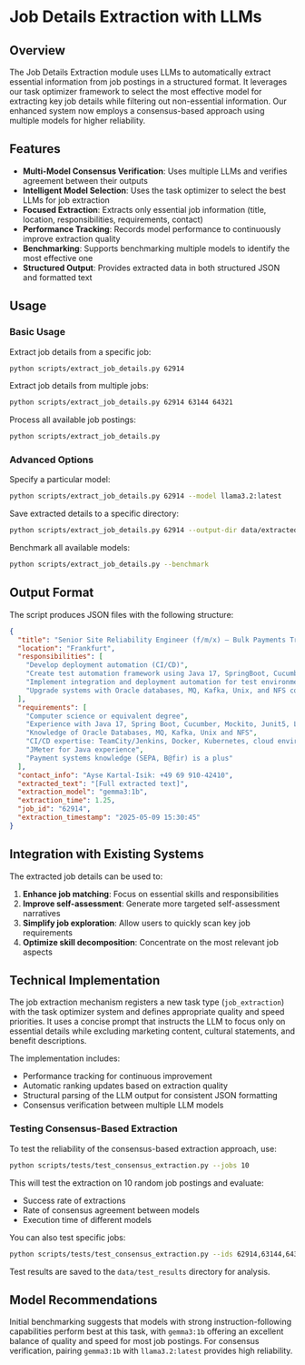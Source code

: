 # Job Details Extraction with LLMs

## Overview

The Job Details Extraction module uses LLMs to automatically extract essential information from job postings in a structured format. It leverages our task optimizer framework to select the most effective model for extracting key job details while filtering out non-essential information. Our enhanced system now employs a consensus-based approach using multiple models for higher reliability.

## Features

- **Multi-Model Consensus Verification**: Uses multiple LLMs and verifies agreement between their outputs
- **Intelligent Model Selection**: Uses the task optimizer to select the best LLMs for job extraction
- **Focused Extraction**: Extracts only essential job information (title, location, responsibilities, requirements, contact)
- **Performance Tracking**: Records model performance to continuously improve extraction quality
- **Benchmarking**: Supports benchmarking multiple models to identify the most effective one
- **Structured Output**: Provides extracted data in both structured JSON and formatted text

## Usage

### Basic Usage

Extract job details from a specific job:

```bash
python scripts/extract_job_details.py 62914
```

Extract job details from multiple jobs:

```bash
python scripts/extract_job_details.py 62914 63144 64321
```

Process all available job postings:

```bash
python scripts/extract_job_details.py
```

### Advanced Options

Specify a particular model:

```bash
python scripts/extract_job_details.py 62914 --model llama3.2:latest
```

Save extracted details to a specific directory:

```bash
python scripts/extract_job_details.py 62914 --output-dir data/extracted_jobs
```

Benchmark all available models:

```bash
python scripts/extract_job_details.py --benchmark
```

## Output Format

The script produces JSON files with the following structure:

```json
{
  "title": "Senior Site Reliability Engineer (f/m/x) – Bulk Payments Tribe",
  "location": "Frankfurt",
  "responsibilities": [
    "Develop deployment automation (CI/CD)",
    "Create test automation framework using Java 17, SpringBoot, Cucumber, Mockito, Junit5, Lombok, OpenAPI",
    "Implement integration and deployment automation for test environments and production",
    "Upgrade systems with Oracle databases, MQ, Kafka, Unix, and NFS components"
  ],
  "requirements": [
    "Computer science or equivalent degree",
    "Experience with Java 17, Spring Boot, Cucumber, Mockito, Junit5, Lombok, OpenAPI",
    "Knowledge of Oracle Databases, MQ, Kafka, Unix and NFS",
    "CI/CD expertise: TeamCity/Jenkins, Docker, Kubernetes, cloud environments",
    "JMeter for Java experience",
    "Payment systems knowledge (SEPA, B@fir) is a plus"
  ],
  "contact_info": "Ayse Kartal-Isik: +49 69 910-42410",
  "extracted_text": "[Full extracted text]",
  "extraction_model": "gemma3:1b",
  "extraction_time": 1.25,
  "job_id": "62914",
  "extraction_timestamp": "2025-05-09 15:30:45"
}
```

## Integration with Existing Systems

The extracted job details can be used to:

1. **Enhance job matching**: Focus on essential skills and responsibilities
2. **Improve self-assessment**: Generate more targeted self-assessment narratives
3. **Simplify job exploration**: Allow users to quickly scan key job requirements
4. **Optimize skill decomposition**: Concentrate on the most relevant job aspects

## Technical Implementation

The job extraction mechanism registers a new task type (`job_extraction`) with the task optimizer system and defines appropriate quality and speed priorities. It uses a concise prompt that instructs the LLM to focus only on essential details while excluding marketing content, cultural statements, and benefit descriptions.

The implementation includes:
- Performance tracking for continuous improvement
- Automatic ranking updates based on extraction quality
- Structural parsing of the LLM output for consistent JSON formatting
- Consensus verification between multiple LLM models

### Testing Consensus-Based Extraction

To test the reliability of the consensus-based extraction approach, use:

```bash
python scripts/tests/test_consensus_extraction.py --jobs 10
```

This will test the extraction on 10 random job postings and evaluate:
- Success rate of extractions
- Rate of consensus agreement between models
- Execution time of different models

You can also test specific jobs:

```bash
python scripts/tests/test_consensus_extraction.py --ids 62914,63144,64321
```

Test results are saved to the `data/test_results` directory for analysis.

## Model Recommendations

Initial benchmarking suggests that models with strong instruction-following capabilities perform best at this task, with `gemma3:1b` offering an excellent balance of quality and speed for most job postings. For consensus verification, pairing `gemma3:1b` with `llama3.2:latest` provides high reliability.
